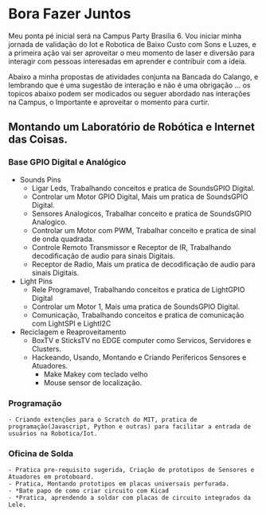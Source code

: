 # Bora Fazer Juntos

Meu ponta pé inicial será na Campus Party Brasilia 6.
Vou iniciar minha jornada de validação do Iot e Robotica de Baixo Custo com Sons e Luzes, e a primeira ação vai ser aproveitar o meu momento de laser e diversão para interagir com pessoas interesadas em aprender e contribuir com a ideia.

Abaixo a minha propostas de atividades conjunta na Bancada do Calango, e lembrando que é uma sugestão de interação e não é uma obrigação ... os topicos abaixo podem ser modicados ou seguer abordado nas interações na Campus, o Importante e aproveitar o momento para curtir.

## Montando um Laboratório de Robótica e Internet das Coisas.
### Base GPIO Digital e Analógico
 - Sounds Pins
	- Ligar Leds, Trabalhando conceitos e pratica de SoundsGPIO Digital.
	- Controlar um Motor GPIO Digital, Mais um pratica de SoundsGPIO Digital.	
	- Sensores Analogicos, Trabalhar conceito e pratica de SoundsGPIO Analogico.	
 	- Controlar um Motor com PWM, Trabalhar conceito e pratica de sinal de onda quadrada.
	- Controle Remoto Transmissor e Receptor de IR, Trabalhando decodificação de audio para sinais Digitais.
	- Receptor de Radio, Mais um pratica de decodificação de audio para sinais Digitais.
 - Light Pins 
	- Rele Programavel, Trabalhando conceitos e pratica de LightGPIO Digital 
	- Controlar um Motor 1, Mais uma pratica de SoundsGPIO Digital.
	- Comunicação,  Trabalhando conceitos e pratica de comunicação com LightSPI e LightI2C 
 - Reciclagem e Reaproveitamento 
	- BoxTV e SticksTV no EDGE computer como Servicos, Servidores e Clusters.
	- Hackeando, Usando, Montando e Criando Perifericos Sensores e Atuadores.
		- Make Makey com teclado velho
		- Mouse sensor de localização.
### Programação
	- Criando extenções para o Scratch do MIT, pratica de programação(Javascript, Python e outras) para facilitar a entrada de  usuários na Robotica/Iot.
### Oficina de Solda
	- Pratica pre-requisito sugerida, Criação de prototipos de Sensores e Atuadores em protoboard. 
	- Pratica, Montando prototipos em placas universais perfurada.
	- *Bate papo de como criar circuito com Kicad
	- *Pratica, aprendendo a soldar com placas de circuito integrados da Lele.	
